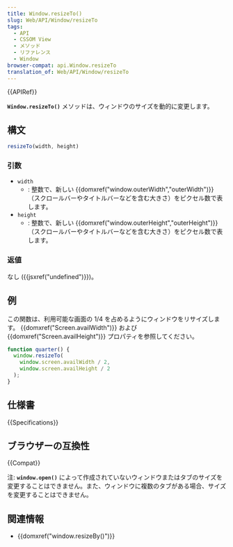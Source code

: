 ```yaml
---
title: Window.resizeTo()
slug: Web/API/Window/resizeTo
tags:
  - API
  - CSSOM View
  - メソッド
  - リファレンス
  - Window
browser-compat: api.Window.resizeTo
translation_of: Web/API/Window/resizeTo
---
```

{{APIRef}}

**`Window.resizeTo()`** メソッドは、ウィンドウのサイズを動的に変更します。

## 構文

```js
resizeTo(width, height)
```

### 引数

- `width`
  - : 整数で、新しい {{domxref("window.outerWidth","outerWidth")}} （スクロールバーやタイトルバーなどを含む大きさ）をピクセル数で表します。
- `height`
  - : 整数で、新しい {{domxref("window.outerHeight","outerHeight")}} （スクロールバーやタイトルバーなどを含む大きさ）をピクセル数で表します。

### 返値

なし ({{jsxref("undefined")}})。

## 例

この関数は、利用可能な画面の 1/4 を占めるようにウィンドウをリサイズします。 {{domxref("Screen.availWidth")}} および {{domxref("Screen.availHeight")}} プロパティを参照してください。

```js
function quarter() {
  window.resizeTo(
    window.screen.availWidth / 2,
    window.screen.availHeight / 2
  );
}
```

## 仕様書

{{Specifications}}

## ブラウザーの互換性

{{Compat}}

注: **`window.open()`** によって作成されていないウィンドウまたはタブのサイズを変更することはできません。また、ウィンドウに複数のタブがある場合、サイズを変更することはできません。

## 関連情報

- {{domxref("window.resizeBy()")}}
